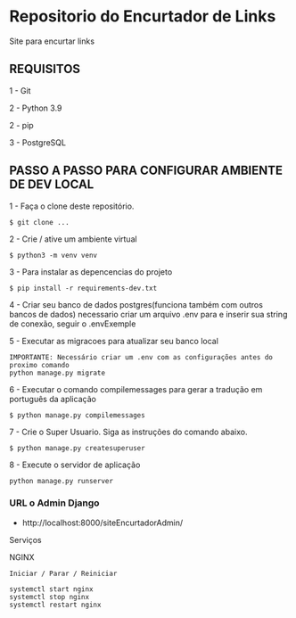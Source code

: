 # Repositorio do Encurtador de Links
Site para encurtar links

## REQUISITOS

1 - Git

2 - Python 3.9

2 - pip

3 - PostgreSQL

## PASSO A PASSO PARA CONFIGURAR AMBIENTE DE DEV LOCAL

1 - Faça o clone deste repositório.
```
$ git clone ...
```

2 - Crie / ative um ambiente virtual
```
$ python3 -m venv venv
```

3 - Para instalar as depencencias do projeto
```
$ pip install -r requirements-dev.txt
```

4 - Criar seu banco de dados postgres(funciona também com outros bancos de dados) necessario criar um arquivo .env para e inserir sua string de conexão,
seguir o .envExemple


5 - Executar as migracoes para atualizar seu banco local

```
IMPORTANTE: Necessário criar um .env com as configurações antes do proximo comando
python manage.py migrate

```
6 - Executar o comando compilemessages para gerar a tradução em português da aplicação
```
$ python manage.py compilemessages
```

7 - Crie o Super Usuario. Siga as instruções do comando abaixo.
```
$ python manage.py createsuperuser
```

8 - Execute o servidor de aplicação
```
python manage.py runserver
```

### URL o Admin Django
* http://localhost:8000/siteEncurtadorAdmin/



Serviços

NGINX
```
Iniciar / Parar / Reiniciar

systemctl start nginx
systemctl stop nginx
systemctl restart nginx
```




